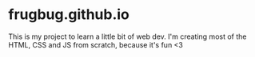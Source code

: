 # frugbug.github.io
This is my project to learn a little bit of web dev. I'm creating most of the HTML, CSS and JS from scratch, because it's fun <3